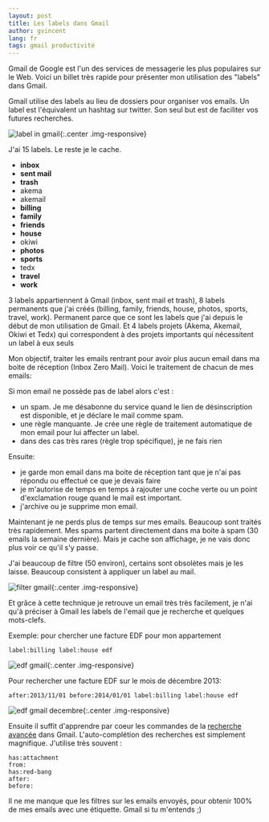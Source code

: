 ```yaml
---
layout: post
title: Les labels dans Gmail
author: gvincent
lang: fr
tags: gmail productivité
---
```

Gmail de Google est l'un des services de messagerie les plus populaires sur le Web.
Voici un billet très rapide pour présenter mon utilisation des "labels" dans Gmail.

<!--more-->

Gmail utilise des labels au lieu de dossiers pour organiser vos emails. Un label est l'équivalent un hashtag sur twitter.
Son seul but est de faciliter vos futures recherches.

![label in gmail](https://lh3.googleusercontent.com/-AcDxhgkemKE/UwXRJIxHvyI/AAAAAAAAOgc/kH2k4-OrvQs/w958-h355-no/Capture+d%2527e%25CC%2581cran+2014-02-20+10.50.51.png){:.center .img-responsive}

J'ai 15 labels. Le reste je le cache.

  * **inbox**
  * **sent mail**
  * **trash**
  * akema
  * akemail
  * **billing**
  * **family**
  * **friends**
  * **house**
  * okiwi
  * **photos**
  * **sports**
  * tedx
  * **travel**
  * **work**

3 labels appartiennent à Gmail (inbox, sent mail et trash),
8 labels permanents que j'ai créés (billing, family, friends, house, photos, sports, travel, work). Permanent parce que ce
sont les labels que j'ai depuis le début de mon utilisation de Gmail.
Et 4 labels projets (Akema, Akemail, Okiwi et Tedx) qui correspondent à des projets importants qui nécessitent un label à eux seuls


Mon objectif, traiter les emails rentrant pour avoir plus aucun email dans ma boite de réception (Inbox Zero Mail).
Voici le traitement de chacun de mes emails:

Si mon email ne possède pas de label alors c'est :
  * un spam. Je me désabonne du service quand le lien de désinscription est disponible, et je déclare le mail comme spam.
  * une règle manquante. Je crée une règle de traitement automatique de mon email pour lui affecter un label.
  * dans des cas très rares (règle trop spécifique), je ne fais rien

Ensuite:
  * je garde mon email dans ma boite de réception tant que je n'ai pas répondu ou effectué ce que je devais faire
  * je m'autorise de temps en temps à rajouter une coche verte ou un point d'exclamation rouge quand le mail est important.
  * j'archive ou je supprime mon email.


Maintenant je ne perds plus de temps sur mes emails. Beaucoup sont traités très rapidement.
Mes spams partent directement dans ma boite à spam (30 emails la semaine dernière).
Mais je cache son affichage, je ne vais donc plus voir ce qu'il s'y passe.


J'ai beaucoup de filtre (50 environ), certains sont obsolètes mais je les laisse.
Beaucoup consistent à appliquer un label au mail.

![filter gmail](https://lh6.googleusercontent.com/-TfdA7G2OP-M/UwXcsYDbYpI/AAAAAAAAOgw/fVQVJXD5Kdo/w338-h47-no/Capture+d%2527e%25CC%2581cran+2014-02-20+11.44.11.png){:.center .img-responsive}

Et grâce à cette technique je retrouve un email très très facilement, je n'ai qu'à préciser à Gmail
les labels de l'email que je recherche et quelques mots-clefs.

Exemple: pour chercher une facture EDF pour mon appartement

    label:billing label:house edf

![edf gmail](https://lh6.googleusercontent.com/-hzRvm8CAntM/UwXf3SkcwyI/AAAAAAAAOhQ/f_tHSe_kfyU/w661-h289-no/Capture+d%2527e%25CC%2581cran+2014-02-20+11.57.59.png){:.center .img-responsive}

Pour rechercher une facture EDF sur le mois de décembre 2013:

    after:2013/11/01 before:2014/01/01 label:billing label:house edf

![edf gmail decembre](https://lh5.googleusercontent.com/-gOuAPLmFQCQ/UwXiFwh0wAI/AAAAAAAAOhg/c6N3seEfhTg/w676-h189-no/Capture+d%2527e%25CC%2581cran+2014-02-20+12.07.32.png){:.center .img-responsive}

Ensuite il suffit d'apprendre par coeur les commandes de la [recherche avancée](https://support.google.com/mail/answer/7190) dans Gmail.
L'auto-complétion des recherches est simplement magnifique.
J'utilise très souvent :

    has:attachment
    from:
    has:red-bang
    after:
    before:

Il ne me manque que les filtres sur les emails envoyés, pour obtenir 100% de mes emails avec une étiquette. Gmail si tu m'entends ;)
